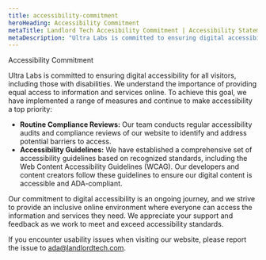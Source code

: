 ```yaml
---
title: accessibility-commitment
heroHeading: Accessibility Commitment
metaTitle: Landlord Tech Accesibility Commitment | Accessibility Statement
metaDescription: "Ultra Labs is committed to ensuring digital accessibility for all visitors"
---
```


Accessibility Commitment

Ultra Labs is committed to ensuring digital accessibility for all visitors, including those with disabilities. We understand the importance of providing equal access to information and services online. To achieve this goal, we have implemented a range of measures and continue to make accessibility a top priority:

* **Routine Compliance Reviews:** Our team conducts regular accessibility audits and compliance reviews of our website to identify and address potential barriers to access.
* **Accessibility Guidelines:** We have established a comprehensive set of accessibility guidelines based on recognized standards, including the Web Content Accessibility Guidelines (WCAG). Our developers and content creators follow these guidelines to ensure our digital content is accessible and ADA-compliant.

Our commitment to digital accessibility is an ongoing journey, and we strive to provide an inclusive online environment where everyone can access the information and services they need. We appreciate your support and feedback as we work to meet and exceed accessibility standards.

If you encounter usability issues when visiting our website, please report the issue to ada@landlordtech.com.
